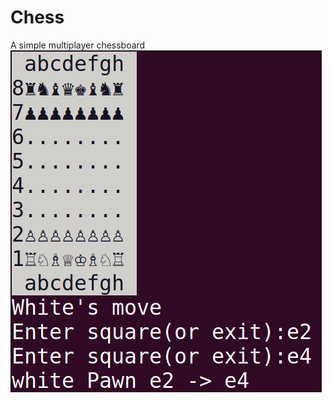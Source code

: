 # Chess
A simple multiplayer chessboard
![screenshot](https://github.com/the-twins/Chess/blob/main/screenshot.png)